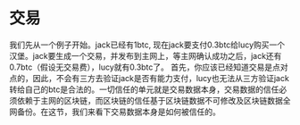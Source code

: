 
# 交易

我们先从一个例子开始。jack已经有1btc, 现在jack要支付0.3btc给lucy购买一个汉堡。jack要生成一个交易，并发布到主网上，等主网确认成功之后，jack还有0.7btc（假设无交易费），lucy就有0.3btc了。
首先，你应该已经知道交易是点对点的，因此，不会有三方去验证jack是否有能力支付，lucy也无法从三方验证jack转给自己的btc是合法的。一切信任的单元就是交易数据本身，交易数据的信任必须依赖于主网的区块链，而区块链的信任基于区块链数据不可修改及区块链数据全网备份。在这节，我们来看下交易数据本身是如何被信任的。

## 

